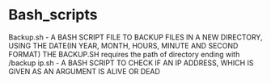 # Bash_scripts
Backup.sh - A BASH SCRIPT FILE TO BACKUP FILES IN A NEW DIRECTORY, USING THE DATE(IN YEAR, MONTH, HOURS, MINUTE AND SECOND FORMAT)
THE BACKUP.SH requires the path of directory ending with /backup 
ip.sh - A BASH SCRIPT TO CHECK IF AN IP ADDRESS, WHICH IS GIVEN AS AN ARGUMENT IS ALIVE OR DEAD 

